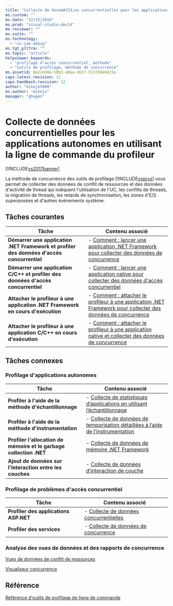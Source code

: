 ```yaml
---
title: "Collecte de donn&#233;es concurrentielles pour les applications autonomes en utilisant la ligne de commande du profileur | Microsoft Docs"
ms.custom: ""
ms.date: "12/15/2016"
ms.prod: "visual-studio-dev14"
ms.reviewer: ""
ms.suite: ""
ms.technology: 
  - "vs-ide-debug"
ms.tgt_pltfrm: ""
ms.topic: "article"
helpviewer_keywords: 
  - "profilage d’accès concurrentiel, méthode"
  - "outils de profilage, méthode de concurrence"
ms.assetid: 0a2c6d8a-50b3-48aa-b617-9137b049d21e
caps.latest.revision: 12
caps.handback.revision: 12
author: "mikejo5000"
ms.author: "mikejo"
manager: "ghogen"
---
```

# Collecte de donn&#233;es concurrentielles pour les applications autonomes en utilisant la ligne de commande du profileur
[!INCLUDE[vs2017banner](../code-quality/includes/vs2017banner.md)]

La méthode de concurrence des outils de profilage [!INCLUDE[vsprvs](../code-quality/includes/vsprvs_md.md)] vous permet de collecter des données de conflit de ressources et des données d'activité de thread qui indiquent l'utilisation de l'UC, les conflits de threads, la migration de threads, les retards de synchronisation, les zones d'E\/S superposées et d'autres événements système.  
  
## Tâches courantes  
  
|Tâche|Contenu associé|  
|-----------|---------------------|  
|**Démarrer une application .NET Framework et profiler des données d'accès concurrentiel**|-   [Comment : lancer une application .NET Framework pour collecter des données de concurrence](../profiling/how-to-launch-a-stand-alone-dotnet-framework-application-with-the-profiler-to-collect-concurrency-data-by-using-the-command-line.md)|  
|**Démarrer une application C\/C\+\+ et profiler des données d'accès concurrentiel**|-   [Comment : lancer une application native pour collecter des données d'accès concurrentiel](../profiling/how-to-launch-a-stand-alone-native-application-with-the-profiler-to-collect-concurrency-data-by-using-the-command-line.md)|  
|**Attacher le profileur à une application .NET Framework en cours d'exécution**|-   [Comment : attacher le profileur à une application .NET Framework pour collecter des données de concurrence](../Topic/How%20to:%20Attach%20the%20Profiler%20to%20a%20.NET%20Framework%20Stand-Alone%20Application%20to%20Collect%20Concurrency%20Data%20by%20Using%20the%20Command%20Line.md)|  
|**Attacher le profileur à une application C\/C\+\+ en cours d'exécution**|-   [Comment : attacher le profileur à une application native et collecter des données de concurrence](../Topic/How%20to:%20Attach%20the%20Profiler%20to%20a%20Native%20Stand-Alone%20Application%20and%20Collect%20Concurrency%20Data%20by%20Using%20the%20Command%20Line.md)|  
  
## Tâches connexes  
  
### Profilage d'applications autonomes  
  
|Tâche|Contenu associé|  
|-----------|---------------------|  
|**Profiler à l'aide de la méthode d'échantillonnage**|-   [Collecte de statistiques d’applications en utilisant l’échantillonnage](../profiling/collecting-application-statistics-for-stand-alone-applications-by-using-the-profiler-command-line.md)|  
|**Profiler à l'aide de la méthode d'instrumentation**|-   [Collecte de données de temporisation détaillées à l’aide de l’instrumentation](../profiling/collecting-detailed-timing-data-for-a-stand-alone-application-by-using-the-profiler-command-line.md)|  
|**Profiler l'allocation de mémoire et le garbage collection .NET**|-   [Collecte de données de mémoire .NET Framework](../profiling/collecting-dotnet-framework-memory-data-for-stand-alone-applications-by-using-the-profiler-command-line.md)|  
|**Ajout de données sur l'interaction entre les couches**|-   [Collecte de données d’interaction de couche](../profiling/adding-tier-interaction-data-from-the-command-line.md)|  
  
### Profilage de problèmes d'accès concurrentiel  
  
|Tâche|Contenu associé|  
|-----------|---------------------|  
|**Profiler des applications ASP.NET**|-   [Collecte de données concurrentielles](../profiling/collecting-concurrency-data-for-an-aspnet-web-application-using-the-profiler-command-line.md)|  
|**Profiler des services**|-   [Collecte de données de concurrence](../profiling/collecting-concurrency-data-for-a-service-by-using-the-profiler-command-line.md)|  
  
### Analyse des vues de données et des rapports de concurrence  
 [Vues de données de conflit de ressources](../profiling/resource-contention-data-views.md)  
  
 [Visualiseur concurrence](../profiling/concurrency-visualizer.md)  
  
## Référence  
 [Référence d'outils de profilage de ligne de commande](../profiling/command-line-profiling-tools-reference.md)